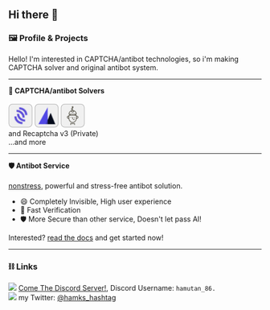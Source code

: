 ## Hi there 👋
### 🖼️ Profile & Projects
Hello! I'm interested in CAPTCHA/antibot technologies, so i'm making CAPTCHA solver and original antibot system.<br>
___
**🤖 CAPTCHA/antibot Solvers**<br><br>
<a href="https://github.com/hemusuku86/prosopo-procaptcha"><img src="https://github.com/hemusuku86/hemusuku86/blob/main/prosopo.png?raw=true" style="width:3rem"></a>
<a href="https://github.com/hemusuku86/MTCaptcha-solver"><img src="https://github.com/hemusuku86/hemusuku86/blob/main/mtcaptcha.png?raw=true" style="width:3rem"></a>
<a href="https://github.com/hemusuku86/lemin-captcha-solver"><img src="https://github.com/hemusuku86/hemusuku86/blob/main/lemin.png?raw=true" style="width:3rem"></a><br>
and Recaptcha v3 (Private)<br>
...and more
___
**🛡️ Antibot Service**<br><br>
[nonstress](https://nonstress.gitbook.io/nonstress-docs), powerful and stress-free antibot solution.<br>
- 😄 Completely Invisible, High user experience
- 🐇 Fast Verification
- 🛡️ More Secure than other service, Doesn't let pass AI!<br>

Interested? [read the docs](https://nonstress.gitbook.io/nonstress-docs) and get started now!
___
### ⛓ Links
<img src="https://logo.clearbit.com/discord.com" style="width:1rem"> [Come The Discord Server!](https://discord.gg/Wh279Ryt65), Discord Username: `hamutan_86.`<br>
<img src="https://logo.clearbit.com/twitter.com" style="width:1rem"> my Twitter: [@hamks_hashtag](https://x.com/hamks_hashtag)<br>

<!--
**hemusuku86/hemusuku86** is a ✨ _special_ ✨ repository because its `README.md` (this file) appears on your GitHub profile.

Here are some ideas to get you started:

- 🔭 I’m currently working on ...
- 🌱 I’m currently learning ...
- 👯 I’m looking to collaborate on ...
- 🤔 I’m looking for help with ...
- 💬 Ask me about ...
- 📫 How to reach me: ...
- 😄 Pronouns: ...
- ⚡ Fun fact: ...
-->
